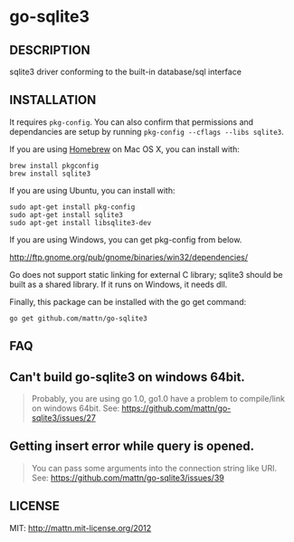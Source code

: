 go-sqlite3
==========

DESCRIPTION
-----------

sqlite3 driver conforming to the built-in database/sql interface

INSTALLATION
------------

It requires `pkg-config`.  You can also confirm that permissions and dependancies are setup by running `pkg-config --cflags --libs sqlite3`.

If you are using [Homebrew](http://mxcl.github.com/homebrew/) on Mac OS X, you can install with:

    brew install pkgconfig
    brew install sqlite3
     
If you are using Ubuntu, you can install with:

    sudo apt-get install pkg-config
	sudo apt-get install sqlite3  
	sudo apt-get install libsqlite3-dev 
	
If you are using Windows, you can get pkg-config from below.

http://ftp.gnome.org/pub/gnome/binaries/win32/dependencies/

Go does not support static linking for external C library; sqlite3 should be built as a shared library. If it runs on Windows, it needs dll.

Finally, this package can be installed with the go get command:

    go get github.com/mattn/go-sqlite3

FAQ
---

## Can't build go-sqlite3 on windows 64bit.

> Probably, you are using go 1.0, go1.0 have a problem to compile/link on windows 64bit. 
> See: https://github.com/mattn/go-sqlite3/issues/27

## Getting insert error while query is opened.

> You can pass some arguments into the connection string like URI.
> See: https://github.com/mattn/go-sqlite3/issues/39

LICENSE
-------

MIT: http://mattn.mit-license.org/2012
